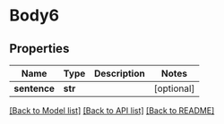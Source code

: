 # Body6

## Properties
Name | Type | Description | Notes
------------ | ------------- | ------------- | -------------
**sentence** | **str** |  | [optional] 

[[Back to Model list]](../README.md#documentation-for-models) [[Back to API list]](../README.md#documentation-for-api-endpoints) [[Back to README]](../README.md)

